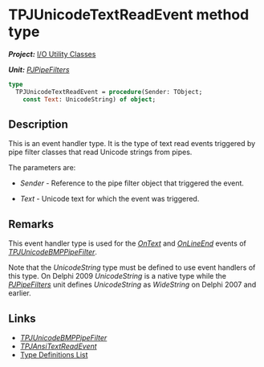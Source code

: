 # TPJUnicodeTextReadEvent method type

***Project:*** [I/O Utility Classes](../API.md)

***Unit:*** [_PJPipeFilters_](./PJPipeFilters.md)

```pascal
type
  TPJUnicodeTextReadEvent = procedure(Sender: TObject;
    const Text: UnicodeString) of object;
```

## Description

This is an event handler type. It is the type of text read events triggered by pipe filter classes that read Unicode strings from pipes.

The parameters are:

* _Sender_ - Reference to the pipe filter object that triggered the event.

* _Text_ - Unicode text for which the event was triggered.

## Remarks

This event handler type is used for the [_OnText_](./TPJUnicodeBMPPipeFilter-OnText.md) and [_OnLineEnd_](./TPJUnicodeBMPPipeFilter-OnLineEnd.md) events of [_TPJUnicodeBMPPipeFilter_](./TPJUnicodeBMPPipeFilter.md).

Note that the _UnicodeString_ type must be defined to use event handlers of this type. On Delphi 2009 _UnicodeString_ is a native type while the [_PJPipeFilters_](./PJPipeFilters.md) unit defines _UnicodeString_ as _WideString_ on Delphi 2007 and earlier.

## Links

* [_TPJUnicodeBMPPipeFilter_](./TPJUnicodeBMPPipeFilter.md)
* [_TPJAnsiTextReadEvent_](./TPJAnsiTextReadEvent.md)
* [Type Definitions List](./Types.md)
